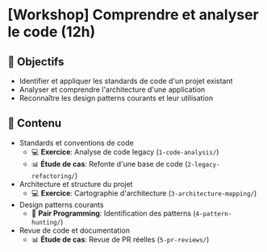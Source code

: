# [Workshop] Comprendre et analyser le code (12h)

## 🎯 Objectifs

- Identifier et appliquer les standards de code d'un projet existant
- Analyser et comprendre l'architecture d'une application
- Reconnaître les design patterns courants et leur utilisation

## 📝 Contenu

- Standards et conventions de code
  - 💻 **Exercice**: Analyse de code legacy (`1-code-analysis/`)
  - 📊 **Étude de cas**: Refonte d'une base de code (`2-legacy-refactoring/`)
- Architecture et structure du projet
  - 💻 **Exercice**: Cartographie d'architecture (`3-architecture-mapping/`)
- Design patterns courants
  - 👥 **Pair Programming**: Identification des patterns (`4-pattern-hunting/`)
- Revue de code et documentation
  - 📊 **Étude de cas**: Revue de PR réelles (`5-pr-reviews/`)
